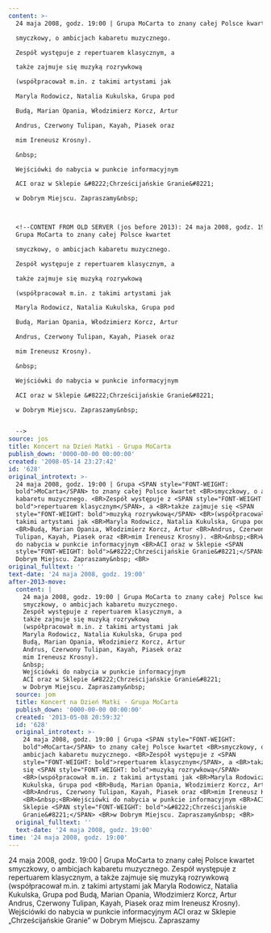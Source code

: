 ```yaml
---
content: >-
  24 maja 2008, godz. 19:00 | Grupa MoCarta to znany całej Polsce kwartet 

  smyczkowy, o ambicjach kabaretu muzycznego. 

  Zespół występuje z repertuarem klasycznym, a 

  także zajmuje się muzyką rozrywkową 

  (współpracował m.in. z takimi artystami jak 

  Maryla Rodowicz, Natalia Kukulska, Grupa pod 

  Budą, Marian Opania, Włodzimierz Korcz, Artur 

  Andrus, Czerwony Tulipan, Kayah, Piasek oraz 

  mim Ireneusz Krosny). 

  &nbsp;

  Wejściówki do nabycia w punkcie informacyjnym 

  ACI oraz w Sklepie &#8222;Chrześcijańskie Granie&#8221; 

  w Dobrym Miejscu. Zapraszamy&nbsp; 



  <!--CONTENT FROM OLD SERVER (jos before 2013): 24 maja 2008, godz. 19:00 |
  Grupa MoCarta to znany całej Polsce kwartet 

  smyczkowy, o ambicjach kabaretu muzycznego. 

  Zespół występuje z repertuarem klasycznym, a 

  także zajmuje się muzyką rozrywkową 

  (współpracował m.in. z takimi artystami jak 

  Maryla Rodowicz, Natalia Kukulska, Grupa pod 

  Budą, Marian Opania, Włodzimierz Korcz, Artur 

  Andrus, Czerwony Tulipan, Kayah, Piasek oraz 

  mim Ireneusz Krosny). 

  &nbsp;

  Wejściówki do nabycia w punkcie informacyjnym 

  ACI oraz w Sklepie &#8222;Chrześcijańskie Granie&#8221; 

  w Dobrym Miejscu. Zapraszamy&nbsp; 


  -->
source: jos
title: Koncert na Dzień Matki - Grupa MoCarta
publish_down: '0000-00-00 00:00:00'
created: '2008-05-14 23:27:42'
id: '628'
original_introtext: >-
  24 maja 2008, godz. 19:00 | Grupa <SPAN style="FONT-WEIGHT:
  bold">MoCarta</SPAN> to znany całej Polsce kwartet <BR>smyczkowy, o ambicjach
  kabaretu muzycznego. <BR>Zespół występuje z <SPAN style="FONT-WEIGHT:
  bold">repertuarem klasycznym</SPAN>, a <BR>także zajmuje się <SPAN
  style="FONT-WEIGHT: bold">muzyką rozrywkową</SPAN> <BR>(współpracował m.in. z
  takimi artystami jak <BR>Maryla Rodowicz, Natalia Kukulska, Grupa pod
  <BR>Budą, Marian Opania, Włodzimierz Korcz, Artur <BR>Andrus, Czerwony
  Tulipan, Kayah, Piasek oraz <BR>mim Ireneusz Krosny). <BR>&nbsp;<BR>Wejściówki
  do nabycia w punkcie informacyjnym <BR>ACI oraz w Sklepie <SPAN
  style="FONT-WEIGHT: bold">&#8222;Chrześcijańskie Granie&#8221;</SPAN> <BR>w
  Dobrym Miejscu. Zapraszamy&nbsp; <BR>
original_fulltext: ''
text-date: '24 maja 2008, godz. 19:00'
after-2013-move:
  content: |
    24 maja 2008, godz. 19:00 | Grupa MoCarta to znany całej Polsce kwartet 
    smyczkowy, o ambicjach kabaretu muzycznego. 
    Zespół występuje z repertuarem klasycznym, a 
    także zajmuje się muzyką rozrywkową 
    (współpracował m.in. z takimi artystami jak 
    Maryla Rodowicz, Natalia Kukulska, Grupa pod 
    Budą, Marian Opania, Włodzimierz Korcz, Artur 
    Andrus, Czerwony Tulipan, Kayah, Piasek oraz 
    mim Ireneusz Krosny). 
    &nbsp;
    Wejściówki do nabycia w punkcie informacyjnym 
    ACI oraz w Sklepie &#8222;Chrześcijańskie Granie&#8221; 
    w Dobrym Miejscu. Zapraszamy&nbsp; 
  source: jom
  title: Koncert na Dzień Matki - Grupa MoCarta
  publish_down: '0000-00-00 00:00:00'
  created: '2013-05-08 20:59:32'
  id: '628'
  original_introtext: >-
    24 maja 2008, godz. 19:00 | Grupa <SPAN style="FONT-WEIGHT:
    bold">MoCarta</SPAN> to znany całej Polsce kwartet <BR>smyczkowy, o
    ambicjach kabaretu muzycznego. <BR>Zespół występuje z <SPAN
    style="FONT-WEIGHT: bold">repertuarem klasycznym</SPAN>, a <BR>także zajmuje
    się <SPAN style="FONT-WEIGHT: bold">muzyką rozrywkową</SPAN>
    <BR>(współpracował m.in. z takimi artystami jak <BR>Maryla Rodowicz, Natalia
    Kukulska, Grupa pod <BR>Budą, Marian Opania, Włodzimierz Korcz, Artur
    <BR>Andrus, Czerwony Tulipan, Kayah, Piasek oraz <BR>mim Ireneusz Krosny).
    <BR>&nbsp;<BR>Wejściówki do nabycia w punkcie informacyjnym <BR>ACI oraz w
    Sklepie <SPAN style="FONT-WEIGHT: bold">&#8222;Chrześcijańskie
    Granie&#8221;</SPAN> <BR>w Dobrym Miejscu. Zapraszamy&nbsp; <BR>
  original_fulltext: ''
  text-date: '24 maja 2008, godz. 19:00'
time: '24 maja 2008, godz. 19:00'
---
```

24 maja 2008, godz. 19:00 | Grupa MoCarta to znany całej Polsce kwartet 
smyczkowy, o ambicjach kabaretu muzycznego. 
Zespół występuje z repertuarem klasycznym, a 
także zajmuje się muzyką rozrywkową 
(współpracował m.in. z takimi artystami jak 
Maryla Rodowicz, Natalia Kukulska, Grupa pod 
Budą, Marian Opania, Włodzimierz Korcz, Artur 
Andrus, Czerwony Tulipan, Kayah, Piasek oraz 
mim Ireneusz Krosny). 
&nbsp;
Wejściówki do nabycia w punkcie informacyjnym 
ACI oraz w Sklepie &#8222;Chrześcijańskie Granie&#8221; 
w Dobrym Miejscu. Zapraszamy&nbsp; 


<!--CONTENT FROM OLD SERVER (jos before 2013): 24 maja 2008, godz. 19:00 | Grupa MoCarta to znany całej Polsce kwartet 
smyczkowy, o ambicjach kabaretu muzycznego. 
Zespół występuje z repertuarem klasycznym, a 
także zajmuje się muzyką rozrywkową 
(współpracował m.in. z takimi artystami jak 
Maryla Rodowicz, Natalia Kukulska, Grupa pod 
Budą, Marian Opania, Włodzimierz Korcz, Artur 
Andrus, Czerwony Tulipan, Kayah, Piasek oraz 
mim Ireneusz Krosny). 
&nbsp;
Wejściówki do nabycia w punkcie informacyjnym 
ACI oraz w Sklepie &#8222;Chrześcijańskie Granie&#8221; 
w Dobrym Miejscu. Zapraszamy&nbsp; 

-->

<!--{{json:{"created_date":"2008-05-14 23:27:42","publish_down":"0000-00-00 00:00:00","id":"628"}}}-->